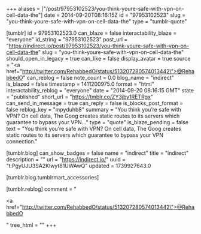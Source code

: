 +++
aliases = ["/post/97953102523/you-think-youre-safe-with-vpn-on-cell-data-the"]
date = 2014-09-20T08:16:15Z
id = "97953102523"
slug = "you-think-youre-safe-with-vpn-on-cell-data-the"
type = "tumblr-quote"

[tumblr]
id = 97953102523.0
can_blaze = false
interactability_blaze = "everyone"
id_string = "97953102523"
post_url = "https://indirect.io/post/97953102523/you-think-youre-safe-with-vpn-on-cell-data-the"
slug = "you-think-youre-safe-with-vpn-on-cell-data-the"
should_open_in_legacy = true
can_like = false
display_avatar = true
source = "<a href=\"http://twitter.com/RehabbedO/status/513207280574013442\">@RehabbedO</a>"
can_reblog = false
note_count = 0.0
blog_name = "indirect"
is_blazed = false
timestamp = 1411200975.0
format = "html"
interactability_reblog = "everyone"
date = "2014-09-20 08:16:15 GMT"
state = "published"
short_url = "https://tmblr.co/ZY3jby1RETRgx"
can_send_in_message = true
can_reply = false
is_blocks_post_format = false
reblog_key = "mpyduhb8"
summary = "You think you’re safe with VPN? On cell data, The Goog creates static routes to its servers which guarantee to bypass your VPN..."
type = "quote"
is_blaze_pending = false
text = "You think you&rsquo;re safe with VPN? On cell data, The Goog creates static routes to its servers which guarantee to bypass your VPN connection."

[tumblr.blog]
can_show_badges = false
name = "indirect"
title = "indirect"
description = ""
url = "https://indirect.io/"
uuid = "t:PgyUJU3SA2Klwyt81UWAwQ"
updated = 1739927643.0

[tumblr.blog.tumblrmart_accessories]

[tumblr.reblog]
comment = "<p><a href=\"http://twitter.com/RehabbedO/status/513207280574013442\">@RehabbedO</a></p>"
tree_html = ""
+++
